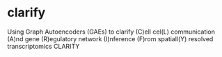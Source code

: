 # clarify
Using Graph Autoencoders (GAEs) to clarify (C)ell cel(L) communication (A)nd gene (R)egulatory network (I)nference  (F)rom spatiall(Y) resolved transcriptomics 
CLARITY

